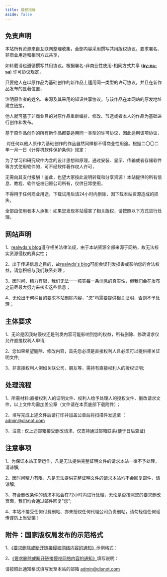 ```yaml
---
title: 侵权投诉
aside: false
---
```


**免责声明**
--------

本站所有资源来自互联网整理收集，全部内容采用撰写共用版权协议，要求署名、非商业用途和相同方式共享，

如转载请也遵循撰写共用协议。根据署名-非商业性使用-相同方式共享 (**[by-nc-sa](https://creativecommons.org/licenses/by-nc-sa/4.0/)**) 许可协议规定，

只要他人在以原作品为基础创作的新作品上适用同一类型的许可协议，并且在新作品发布的显著位置，

注明原作者的姓名、来源及其采用的知识共享协议，与该作品在本网站的原发地址建立链接，

他人就可基于非商业目的对原作品重新编排、修改、节选或者本人的作品为基础进行创作和发布。

基于原作品创作的所有新作品都要适用同一类型的许可协议，因此适用该项协议，

 对任何以他人原作为基础创作的作品自然同样都不得商业性用途。根据二〇〇二年一月一日《计算机软件保护条例》规定：

为了学习和研究软件内含的设计思想和原理，通过安装、显示、传输或者存储软件等方式使用软件的，可不经软件著作权人许可，

无需向其支付报酬！鉴此，也望大家按此说明转载和分享资源！本站提供的所有信息、教程、软件版权归原公司所有，仅供日常使用，

不得用于任何商业用途，下载试用后请24小时内删除，因下载本站资源造成的损失，

全部由使用者本人承担！如果您发现本站侵害了相关版权，请按照以下方式进行处理。

网站声明
----

1、[realwds's blog](https://realwds-blog.vercel.app)遵守相关法律法规，由于本站资源全部来源于网络，故无法核实资源侵权的真实性；

2、出于传递信息之目的，故[realwds's blog](https://realwds-blog.vercel.app)可能会误刊发损害或影响您的合法权益，请您积极与我们联系处理；

3、因时间、精力有限，我们无法一一核实每一条消息的真实性，但我们会在发布之前尽最大努力来核实这些信息；

4、无论出于何种目的要求本站删除内容，"您"均需要提供相关证明，否则不予处理；

**主体要求**
--------

1、无论是因我站侵权还是刊发内容可能影响到您的权益，所有删除、修改请求仅允许直接权利人申请;

2、您如果希望删除、修改内容，首先您必须是直接权利人且必须可以提供相关证明文件;

3、非直接权利人例如关联公司、朋友等，需持有直接权利人的授权证明;

**处理流程**
--------

1、所需材料:直接权利人的证明文件、权利人给予处理人的授权文件、删改请求文件，以上文件均需加盖公章（文件请在本页底部下载附件）；

2、填写完成上述文件后请打印并加盖公章后将扫描件发送至 ：admin@disnot.com

3、注意 : 仅上述邮箱接受删改请求、仅支持通过邮箱联系(便于日后查证)

**注意事项**
--------

1、为保证本站正常运作，凡是无法提供完整证明文件的请求本站一律不予处理，请谅解;

2、因时间精力有限，凡是无法提供完整证明文件的请求本站均不会回复邮件，请谅解;

3、符合删改条件的请求本站会在72小时内进行处理，无论是否按照您的要求删改页面，我们均会通过邮件回复"您";

4、本站不接受任何付费删帖、亦未授权任何代理公司负责删帖，请勿轻信任何谣传谨防上当受骗！

**附件：国家版权局发布的示范格式**
-------------------

1、[《要求删除或断开链接侵权网络内容的通知》](https://cdn.jsdelivr.net/gh/realwds/cdn/pdf/27061708341.pdf)示例格式：

2、[《要求删除或断开链接侵权网络内容的通知》](https://cdn.jsdelivr.net/gh/realwds/cdn/pdf/27061709218.pdf)填写说明：

请按照此通知格式填写发至本站的邮箱 admin@disnot.com